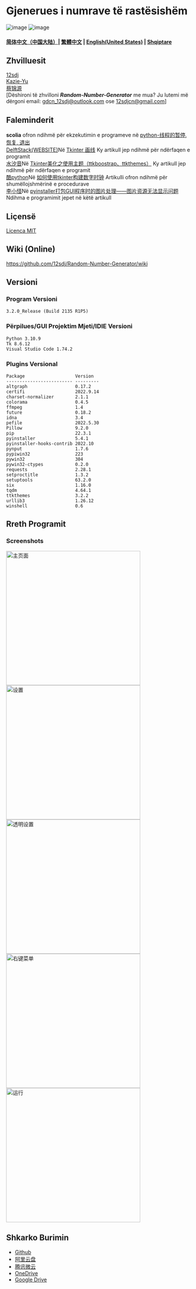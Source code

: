# Gjenerues i numrave të rastësishëm
![image](https://img.shields.io/badge/License-MIT-orange) ![image](https://img.shields.io/badge/License-GNU%20General%20Public%20License%20v3.0-red)  
#### [简体中文（中国大陆）](https://github.com/12sdj/Random-Number-Generator/blob/main/README.md)| [繁體中文](https://github.com/12sdj/Random-Number-Generator/blob/main/README.cn.md) | [English(United States)](https://github.com/12sdj/Random-Number-Generator/blob/main/README.en.md) | [**Shqiptare**](https://github.com/12sdj/Random-Number-Generator/blob/main/README.al.md)
## Zhvilluesit
   [12sdj](https://github.com/12sdj)<Principal>  
   [Kazie-Yu](https://github.com/Kazie-Yu)  
   [蔡锦源](https://github.com/caijinyuan123)   
   [Dëshironi të zhvilloni ***Random-Number-Generator*** me mua? Ju lutemi më dërgoni email: gdcn_12sdj@outlook.com ose 12sdjcn@gmail.com]
## Faleminderit
   **scolia** ofron ndihmë për ekzekutimin e programeve në [python-线程的暂停, 恢复, 退出](https://www.cnblogs.com/scolia/p/6132950.html)     
   [DelftStack(WEBSITE)](https://www.delftstack.com/zh/)Në [Tkinter 画线](https://www.delftstack.com/zh/howto/python-tkinter/tkinter-draw-line/) Ky artikull jep ndihmë për ndërfaqen e programit     
  [水汐音](https://www.cnblogs.com/syxy/)Në [Tkinter美化之使用主题（ttkboostrap、ttkthemes）](https://www.cnblogs.com/syxy/p/14724912.html) Ky artikull jep ndihmë për ndërfaqen e programit     
  [酷python](https://www.zhihu.com/people/coolpython)Në [如何使用tkinter构建数字时钟](https://zhuanlan.zhihu.com/p/358187323) Artikulli ofron ndihmë për shumëllojshmërinë e procedurave     
  [李小怪](https://blog.csdn.net/Monster_li57?type=blog)Në [pyinstaller打包GUI程序时的图片处理——图片资源无法显示问题](https://blog.csdn.net/monster_li57/article/details/80601050) Ndihma e programimit jepet në këtë artikull
## Liçensë
   [Licenca MIT](https://github.com/12sdj/Random-Number-Generator/blob/main/LICENSE)
## Wiki (Online)
   https://github.com/12sdj/Random-Number-Generator/wiki
## Versioni
  ### Program Versioni  
    3.2.0_Release (Build 2135 R1P5)      
  ### Përpilues/GUI Projektim Mjeti/IDIE Versioni  
    Python 3.10.9
    Tk 8.6.12
    Visual Studio Code 1.74.2
  ### Plugins Versional
    Package                   Version
    ------------------------- ---------
    altgraph                  0.17.2
    certifi                   2022.9.14
    charset-normalizer        2.1.1
    colorama                  0.4.5
    ffmpeg                    1.4
    future                    0.18.2
    idna                      3.4
    pefile                    2022.5.30
    Pillow                    9.2.0
    pip                       22.3.1
    pyinstaller               5.4.1
    pyinstaller-hooks-contrib 2022.10
    pynput                    1.7.6
    pypiwin32                 223
    pywin32                   304
    pywin32-ctypes            0.2.0
    requests                  2.28.1
    setproctitle              1.3.2
    setuptools                63.2.0
    six                       1.16.0
    tqdm                      4.64.1
    ttkthemes                 3.2.2
    urllib3                   1.26.12
    winshell                  0.6

 ## Rreth Programit  
  ### Screenshots
   <img width="362" alt="主页面" src="https://user-images.githubusercontent.com/103876733/202992865-bf67c2ad-1675-407a-89fc-a5dab40f69dc.png"> <img width="362" alt="设置" src="https://user-images.githubusercontent.com/103876733/202992917-74d994fc-8f77-4ac3-8b51-a6a5fa97a77f.png">
   <img width="362" alt="透明设置" src="https://user-images.githubusercontent.com/103876733/202992940-811364fc-9d4b-4a77-a18c-224668cb6916.png"> <img width="362" alt="右键菜单" src="https://user-images.githubusercontent.com/103876733/202992964-7ef201e8-3160-4d46-9c1e-c10ac4a3c2de.png">
   <img width="362" alt="运行" src="https://user-images.githubusercontent.com/103876733/202992998-d4b93864-d0f7-477f-a919-1deeb5cf67ab.png">  

   
## Shkarko Burimin  
  * [Github](https://github.com/12sdj/Random-Number-Generator/releases)  
  * [阿里云盘](https://www.aliyundrive.com/s/DsCj6z6vBpN)  
  * [腾讯微云](https://share.weiyun.com/HlegMI18)  
  * [OneDrive](https://8qd83q-my.sharepoint.com/:f:/g/personal/12sdj_8qd83q_onmicrosoft_com/EjmTM5xEZeBFjnXuM5j-3cQBYkFQF3KaMiRlwncNtgxYrQ?e=Ad2X5z)  
  * [Google Drive](https://drive.google.com/drive/folders/1ezO4K8YRL7qEnfcur5NnHO9Gpjvhzdfh?usp=sharing)
